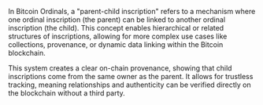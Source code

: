 In Bitcoin Ordinals, a "parent-child inscription" refers to a mechanism where one ordinal inscription (the parent) can be linked to another ordinal inscription (the child). This concept enables hierarchical or related structures of inscriptions, allowing for more complex use cases like collections, provenance, or dynamic data linking within the Bitcoin blockchain.

This system creates a clear on-chain provenance, showing that child inscriptions come from the same owner as the parent. It allows for trustless tracking, meaning relationships and authenticity can be verified directly on the blockchain without a third party.


